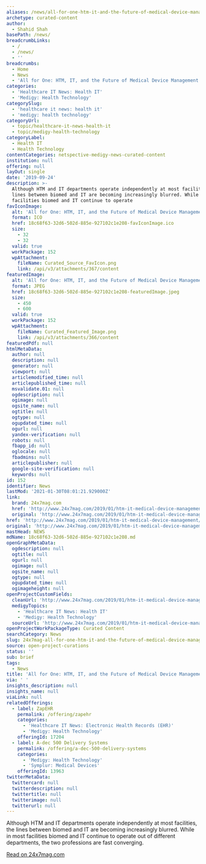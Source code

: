 ```yaml
---
aliases: /news/all-for-one-htm-it-and-the-future-of-medical-device-management
archetype: curated-content
author:
  - Shahid Shah
basePath: /news/
breadcrumbLinks:
  - /
  - /news/
  - ''
breadcrumbs:
  - Home
  - News
  - 'All for One: HTM, IT, and the Future of Medical Device Management'
categories:
  - 'Healthcare IT News: Health IT'
  - 'Medigy: Health Technology'
categorySlug:
  - 'healthcare it news: health it'
  - 'medigy: health technology'
categoryUrl:
  - topic/healthcare-it-news-health-it
  - topic/medigy-health-technology
categoryLabel:
  - Health IT
  - Health Technology
contentCategories: netspective-medigy-news-curated-content
institution: null
offering: null
layOut: single
date: '2019-09-24'
description: >-
  Although HTM and IT departments operate independently at most facilities, the
  lines between biomed and IT are becoming increasingly blurred. While in most
  facilities biomed and IT continue to operate 
favIconImage:
  alt: 'All for One: HTM, IT, and the Future of Medical Device Management'
  format: ICO
  href: 18c68f63-32d6-502d-885e-927102c1e208-favIconImage.ico
  size:
    - 32
    - 32
  valid: true
  workPackage: 152
  wpAttachment:
    fileName: Curated_Source_FavIcon.png
    link: /api/v3/attachments/367/content
featuredImage:
  alt: 'All for One: HTM, IT, and the Future of Medical Device Management'
  format: JPEG
  href: 18c68f63-32d6-502d-885e-927102c1e208-featuredImage.jpeg
  size:
    - 450
    - 600
  valid: true
  workPackage: 152
  wpAttachment:
    fileName: Curated_Featured_Image.png
    link: /api/v3/attachments/366/content
featuredPdf: null
htmlMetaData:
  author: null
  description: null
  generator: null
  viewport: null
  articlemodified_time: null
  articlepublished_time: null
  msvalidate.01: null
  ogdescription: null
  ogimage: null
  ogsite_name: null
  ogtitle: null
  ogtype: null
  ogupdated_time: null
  ogurl: null
  yandex-verification: null
  robots: null
  fbapp_id: null
  oglocale: null
  fbadmins: null
  articlepublisher: null
  google-site-verification: null
  keywords: null
id: 152
identifier: News
lastMod: '2021-01-30T08:01:21.929000Z'
link:
  brand: 24x7mag.com
  href: 'http://www.24x7mag.com/2019/01/htm-it-medical-device-management/'
  original: 'http://www.24x7mag.com/2019/01/htm-it-medical-device-management/'
href: 'http://www.24x7mag.com/2019/01/htm-it-medical-device-management/'
original: 'http://www.24x7mag.com/2019/01/htm-it-medical-device-management/'
mastHead: NEWS
mdName: 18c68f63-32d6-502d-885e-927102c1e208.md
openGraphMetaData:
  ogdescription: null
  ogtitle: null
  ogurl: null
  ogimage: null
  ogsite_name: null
  ogtype: null
  ogupdated_time: null
  ogimageheight: null
openProjectCustomFields:
  cleanUrl: 'http://www.24x7mag.com/2019/01/htm-it-medical-device-management/'
  medigyTopics:
    - 'Healthcare IT News: Health IT'
    - 'Medigy: Health Technology'
  sourceUrl: 'http://www.24x7mag.com/2019/01/htm-it-medical-device-management/'
openProjectWorkPackageType: Curated Content
searchCategory: News
slug: 24x7mag-all-for-one-htm-it-and-the-future-of-medical-device-management
source: open-project-curations
status: ''
sub: brief
tags:
  - News
title: 'All for One: HTM, IT, and the Future of Medical Device Management'
via: ' '
insights_description: null
insights_name: null
viaLink: null
relatedOfferings:
  - label: ZapEHR
    permalink: /offering/zapehr
    categories:
      - 'Healthcare IT News: Electronic Health Records (EHR)'
      - 'Medigy: Health Technology'
    offeringId: 17204
  - label: A-dec 500 Delivery Systems
    permalink: /offering/a-dec-500-delivery-systems
    categories:
      - 'Medigy: Health Technology'
      - 'Symplur: Medical Devices'
    offeringId: 13963
twitterMetaData:
  twittercard: null
  twitterdescription: null
  twittertitle: null
  twitterimage: null
  twitterurl: null
---
```

Although HTM and IT departments operate independently at most facilities, the lines between biomed and IT are becoming increasingly blurred. While in most facilities biomed and IT continue to operate out of different departments, the two professions are fast converging.

[Read on 24x7mag.com](http://www.24x7mag.com/2019/01/htm-it-medical-device-management/)